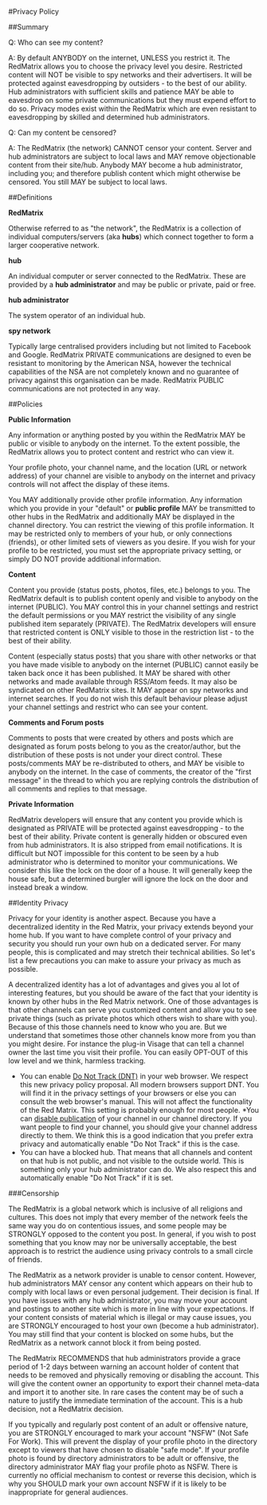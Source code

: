 #Privacy Policy

##Summary

Q: Who can see my content?
 
A: By default ANYBODY on the internet, UNLESS you restrict it. The RedMatrix allows you to choose the privacy level you desire. Restricted content will NOT be visible to spy networks and their advertisers. It will be protected against eavesdropping by outsiders - to the best of our ability. Hub administrators with sufficient skills and patience MAY be able to eavesdrop on some private communications but they must expend effort to do so. Privacy modes exist within the RedMatrix which are even resistant to eavesdropping by skilled and determined hub administrators.    

Q: Can my content be censored?

A: The RedMatrix (the network) CANNOT censor your content. Server and hub administrators are subject to local laws and MAY remove objectionable content from their site/hub. Anybody MAY become a hub administrator, including you; and therefore publish content which might otherwise be censored. You still MAY be subject to local laws.   


##Definitions

**RedMatrix** 

Otherwise referred to as "the network", the RedMatrix is a collection of individual computers/servers (aka **hubs**) which connect together to form a larger cooperative network. 

**hub** 

An individual computer or server connected to the RedMatrix. These are provided by a **hub administrator** and may be public or private, paid or free.

**hub administrator**

The system operator of an individual hub. 

**spy network**

Typically large centralised providers including but not limited to Facebook and Google.  RedMatrix PRIVATE communications are designed to even be resistant to monitoring by the American NSA, however the technical capabilities of the NSA are not completely known and no guarantee of privacy against this organisation can be made. RedMatrix PUBLIC communications are not protected in any way. 

##Policies

**Public Information**

Any information or anything posted by you within the RedMatrix MAY be public or visible to anybody on the internet. To the extent possible, the RedMatrix allows you to protect content and restrict who can view it.

Your profile photo, your channel name, and the location (URL or network address) of your channel are visible to anybody on the internet and privacy controls will not affect the display of these items. 

You MAY additionally provide other profile information. Any information which you provide in your "default" or **public profile** MAY be transmitted to other hubs in the RedMatrix and additionally MAY be displayed in the channel directory. You can restrict the viewing of this profile information. It may be restricted only to members of your hub, or only connections (friends), or other limited sets of viewers as you desire. If you wish for your profile to be restricted, you must set the appropriate privacy setting, or simply DO NOT provide additional information. 

**Content**

Content you provide (status posts, photos, files, etc.) belongs to you. The RedMatrix default is to publish content openly and visible to anybody on the internet (PUBLIC). You MAY control this in your channel settings and restrict the default permissions or you MAY restrict the visibility of any single published item separately (PRIVATE). The RedMatrix developers will ensure that restricted content is ONLY visible to those in the restriction list - to the best of their ability. 

Content (especially status posts) that you share with other networks or that you have made visible to anybody on the internet (PUBLIC) cannot easily be taken back once it has been published. It MAY be shared with other networks and made available through RSS/Atom feeds. It may also be syndicated on other RedMatrix sites. It MAY appear on spy networks and internet searches. If you do not wish this default behaviour please adjust your channel settings and restrict who can see your content. 

**Comments and Forum posts**

Comments to posts that were created by others and posts which are designated as forum posts belong to you as the creator/author, but the distribution of these posts is not under your direct control. These posts/comments MAY be re-distributed to others, and MAY be visible to anybody on the internet. In the case of comments, the creator of the "first message" in the thread to which you are replying controls the distribution of all comments and replies to that message.


**Private Information**

RedMatrix developers will ensure that any content you provide which is designated as PRIVATE will be protected against eavesdropping - to the best of their ability. Private content is generally hidden or obscured even from hub administrators. It is also stripped from email notifications. It is difficult but NOT impossible for this content to be seen by a hub administrator who is determined to monitor your communications. We consider this like the lock on the door of a house. It will generally keep the house safe, but a determined burgler will ignore the lock on the door and instead break a window. 

##Identity Privacy

Privacy for your identity is another aspect. Because you have a decentralized identity in the Red Matrix, your privacy extends beyond your home hub. If you want to have complete control of your privacy and security you should run your own hub on a dedicated server. For many people, this is complicated and may stretch their technical abilities. So let's list a few precautions you can make to assure your privacy as much as possible.

A decentralized identity has a lot of advantages and gives you al lot of interesting features, but you should be aware of the fact that your identity is known by other hubs in the Red Matrix network. One of those advantages is that other channels can serve you customized content and allow you to see private things (such as private photos which others wish to share with you). Because of this those channels need to know who you are. But we understand that sometimes those other channels know more from you than you might desire. For instance the plug-in Visage that can tell a channel owner the last time you visit their profile. You can easily OPT-OUT of this low level and we think, harmless tracking.

* You can enable [Do Not Track (DNT)](http://donottrack.us/) in your web browser. We respect this new privacy policy proposal. All modern browsers support DNT. You will find it in the privacy settings of your browsers or else you can consult the web browser's manual. This will not affect the functionality of the Red Matrix. This setting is probably enough for most people.
*You can [disable publication](settings) of your channel in our channel directory. If you want people to find your channel, you should give your channel address directly to them. We think this is a good indication that you prefer extra privacy and automatically enable "Do Not Track" if this is the case.
* You can have a blocked hub. That means that all channels and content on that hub is not public, and not visible to the outside world. This is something only your hub administrator can do. We also respect this and automatically enable "Do Not Track" if it is set.

###Censorship

The RedMatrix is a global network which is inclusive of all religions and cultures. This does not imply that every member of the network feels the same way you do on contentious issues, and some people may be STRONGLY opposed to the content you post. In general, if you wish to post something that you know may nor be universally acceptable, the best approach is to restrict the audience using privacy controls to a small circle of friends. 

The RedMatrix as a network provider is unable to censor content. However, hub administrators MAY censor any content which appears on their hub to comply with local laws or even personal judgement. Their decision is final. If you have issues with any hub administrator, you may move your account and postings to another site which is more in line with your expectations. If your content consists of material which is illegal or may cause issues, you are STRONGLY encouraged to host your own (become a hub administrator). You may still find that your content is blocked on some hubs, but the RedMatrix as a network cannot block it from being posted.

The RedMatrix RECOMMENDS that hub administrators provide a grace period of 1-2 days between warning an account holder of content that needs to be removed and physically removing or disabling the account. This will give the content owner an opportunity to export their channel meta-data and import it to another site. In rare cases the content may be of such a nature to justify the immediate termination of the account. This is a hub decision, not a RedMatrix decision. 

If you typically and regularly post content of an adult or offensive nature, you are STRONGLY encouraged to mark your account "NSFW" (Not Safe For Work). This will prevent the display of your profile photo in the directory except to viewers that have chosen to disable "safe mode". If your profile photo is found by directory administrators to be adult or offensive, the directory administrator MAY flag your profile photo as NSFW. There is currently no official mechanism to contest or reverse this decision, which is why you SHOULD mark your own account NSFW if it is likely to be inappropriate for general audiences. 

